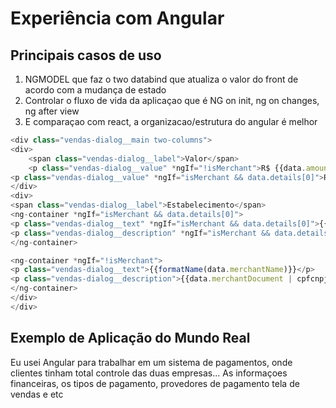 # Experiência com Angular

## Principais casos de uso
1. NGMODEL que faz o two databind que atualiza o valor do front de acordo com a mudança de estado
2. Controlar o fluxo de vida da aplicaçao que é NG on init, ng on changes, ng after view
3. E comparaçao com react, a organizacao/estrutura do angular é melhor

```typescript
<div class="vendas-dialog__main two-columns">
<div>
    <span class="vendas-dialog__label">Valor</span>
    <p class="vendas-dialog__value" *ngIf="!isMerchant">R$ {{data.amount | number: '1.2-2'}}</p>
<p class="vendas-dialog__value" *ngIf="isMerchant && data.details[0]">R$ {{data.details[0].divisionValue| number: '1.2-2'}}</p>
</div>
<div>
<span class="vendas-dialog__label">Estabelecimento</span>
<ng-container *ngIf="isMerchant && data.details[0]">
<p class="vendas-dialog__text" *ngIf="isMerchant && data.details[0]">{{data.details[0].merchantName}}</p>
<p class="vendas-dialog__description" *ngIf="isMerchant && data.details[0]">{{data.details[0].merchantDocument | cpfcnpj}}</p>
</ng-container>

<ng-container *ngIf="!isMerchant">
<p class="vendas-dialog__text">{{formatName(data.merchantName)}}</p>
<p class="vendas-dialog__description">{{data.merchantDocument | cpfcnpj}}</p>
</ng-container>
</div>
</div>
```

## Exemplo de Aplicação do Mundo Real

Eu usei Angular para trabalhar em um sistema de pagamentos, onde clientes tinham total controle das duas empresas... As informaçoes financeiras, os tipos de pagamento, provedores de pagamento
tela de vendas e etc














